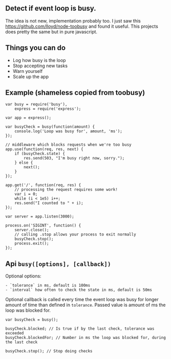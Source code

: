 ## Detect if event loop is busy.

The idea is not new, implementation probably too. I just saw this https://github.com/lloyd/node-toobusy and found it useful. This projects does pretty the same but in pure javascript.

## Things you can do

- Log how busy is the loop
- Stop accepting new tasks
- Warn yourself
- Scale up the app

## Example (shameless copied from toobusy)

    var busy = require('busy'),
        express = require('express');

    var app = express();

    var busyCheck = busy(function(amount) {
        console.log('Loop was busy for', amount, 'ms');
    });

    // middleware which blocks requests when we're too busy
    app.use(function(req, res, next) {
        if (busyCheck.state) {
            res.send(503, "I'm busy right now, sorry.");
        } else {
            next();
        }
    });

    app.get('/', function(req, res) {
        // processing the request requires some work!
        var i = 0;
        while (i < 1e5) i++;
        res.send("I counted to " + i);
    });

    var server = app.listen(3000);

    process.on('SIGINT', function() {
        server.close();
        // calling .stop allows your process to exit normally
        busyCheck.stop();
        process.exit();
    });

## Api `busy([options], [callback])`

Optional options:

    - `tolerance` in ms, default is 100ms
    - `interval` how often to check the state in ms, default is 50ms

Optional callback is called every time the event loop was busy for longer amount of time than defined in `tolerance`. Passed value is amount of ms the loop was blocked for.


    var busyCheck = busy();

    busyCheck.blocked; // Is true if by the last check, tolerance was exceeded
    busyCheck.blockedFor; // Number in ms the loop was blocked for, during the last check

    busyCheck.stop(); // Stop doing checks

